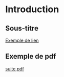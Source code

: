 # Introduction

## Sous-titre

[Exemple de lien](https://www.facebook.com)

## Exemple de pdf

[suite.pdf](./suite.pdf)

